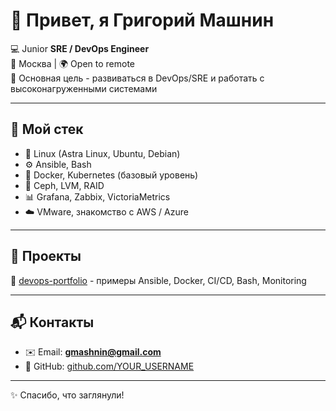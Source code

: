# 👋 Привет, я Григорий Машнин  

💻 Junior **SRE / DevOps Engineer**  
📍 Москва | 🌍 Open to remote  
🎯 Основная цель - развиваться в DevOps/SRE и работать с высоконагруженными системами  

---

## 🚀 Мой стек
- 🐧 Linux (Astra Linux, Ubuntu, Debian)  
- ⚙️ Ansible, Bash  
- 🐳 Docker, Kubernetes (базовый уровень)  
- 💾 Ceph, LVM, RAID  
- 📊 Grafana, Zabbix, VictoriaMetrics  
- ☁️ VMware, знакомство с AWS / Azure  

---

## 📂 Проекты
🔗 [devops-portfolio](https://github.com/Alphabeatik/devops-portfolio) - примеры Ansible, Docker, CI/CD, Bash, Monitoring  

---

## 📬 Контакты
- ✉️ Email: **gmashnin@gmail.com**  
- 🐙 GitHub: [github.com/YOUR_USERNAME](https://github.com/Alphabeatik)  

---

✨ Спасибо, что заглянули!  
